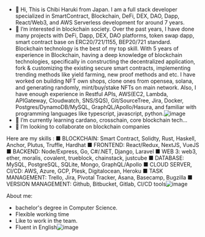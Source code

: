 - 👋 Hi, This is Chibi Haruki from Japan. I am a full stack developer specialized in SmartContract, Blockchain, DeFi, DEX, DAO, Dapp, React/Web3, and AWS Serverless development for around 7 years.
- 👀 I’m interested in blockchain society. Over the past years, I have done many projects with DeFi, Dapp, DEX, DAO platforms, token swap dapp, smart contract base on ERC20/721/1155, BEP20/721 standard. Blockchain technology is the best of my top skill. With 5 years of experience in Blockchain, having a deep knowledge of blockchain technologies, specifically in constructing the decentralized application, fork & customizing the existing secure smart contracts, implementing trending methods like yield farming, new proof methods and etc. I have worked on building NFT own shops, clone ones from opensea, solana, and generating randomly, mint/buy/stake NFTs on main network. Also, I have enough experience in Restful APIs, AWS(EC2, Lambda, APIGateway, Cloudwatch, SNS/SQS), Git/SourceTree, Jira, Docker, Postgres/DynamoDB/MySQL, GraphQL/Apollo/Hasura, and familiar with programming languages like typescript, javascript, python.![image](https://user-images.githubusercontent.com/66063220/172352740-ea3fd0a7-b321-4c95-a3d8-d71d8f86f923.png)
- 🌱 I’m currently learning cardano, crosschain, core blockchain tech...
- 💞️ I’m looking to collaborate on blockchain companies

Here are my skills :
■ BLOCKCHAIN: Smart Contract, Solidty, Rust, Haskell, Anchor, Plutus, Truffle, Hardhat
■ FRONTEND: React/Redux, NextJS, VueJS
■ BACKEND: Node/Express, Go, C#/.NET, Django, Laravel
■ WEB 3: web3, ether, moralis, covalent, trueblock, chainstack, justcube
■ DATABASE: MySQL, PostgreSQL, SQLite, Mongo, GraphQL/Apollo
■ CLOUD SERVER, CI/CD:  AWS, Azure, GCP, Plesk, Digitalocean, Heroku
■ TASK MANAGEMENT: Trello, Jira, Pivotal Tracker, Asana, Basecamp, Bugzilla
■ VERSION MANAGEMENT: Github, Bitbucket, Gitlab, CI/CD tools![image](https://user-images.githubusercontent.com/66063220/172359272-b057ab81-a663-4ac0-89f7-88a33b09722b.png)


About me:
* bachelor's degree in Computer Science.
* Flexible working time 
* Like to work in the team.
* Fluent in English![image](https://user-images.githubusercontent.com/66063220/172359286-88e3e456-7cab-481b-adb3-c05411e31465.png)


<!---
chibiharuki1225/chibiharuki1225 is a ✨ special ✨ repository because its `README.md` (this file) appears on your GitHub profile.
You can click the Preview link to take a look at your changes.
--->
